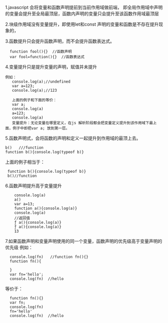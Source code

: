 1.javascript 会将变量和函数声明提前到当前作用域做前端，
  即全局作用域中声明的变量会提升至全局最顶层，函数内声明的变量只会提升至该函数作用域最顶层

2.块级作用域没有变量提升，即使用let和const 声明的变量和函数是不存在提升现象的，

3.函数提升只会提升函数声明，而不会提升函数表达式。
      
      function fool(){}  //函数声明
      var fool=function(){}  //函数表达式

4.变量提升只是提升变量的声明，赋值并未提升
  
    例如：
       console.log(a);//undefined
       var a=123;
       console.log(a);//123

       上面的例子和下面的等价：
       var a;
       console.log(a)
       a=123;
       console.log(a)
       变量提升：无论变量在哪里定义，在js 解析阶段都会把变量定义提升到该作用域下最上面，例子中即把var a; 放到第一层。

5.函数声明式，会将函数的声明和定义一起提升到作用域的最顶上去。
    
    b()   ///function
    function b(){console.log(typeof b)}

  上面的例子相当于：
     
     function b(){console.log(typeof b)}
     b()//function

6.函数声明提升高于变量提升

        console.log(a)
        a()
        var a=13;
        function a(){console.log(a)}
        console.log(a)
        //返回值
        ƒ a(){console.log(a)}
        ƒ a(){console.log(a)}
        13

7.如果函数声明和变量声明使用的同一个变量，函数声明的优先级高于变量声明的优先级
  例如：
      
      console.log(fn)   //function fn(){}
      function fn(){

      }
      var fn='hello';
      console.log(fn)  //hello

  等价于：
      
      function fn(){}
      var fn;
      console.log(fn)
      fn='hello'
      console.log(fn)  //hello
